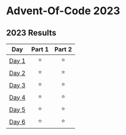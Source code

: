 # Advent-Of-Code 2023

<!--- advent_readme_stars table-->
## 2023 Results

|                     Day                      | Part 1 | Part 2 |
|:--------------------------------------------:|:------:|:------:|
| [Day 1](https://adventofcode.com/2023/day/1) |   ⭐    |   ⭐    |
| [Day 2](https://adventofcode.com/2023/day/2) |   ⭐    |   ⭐    |
| [Day 3](https://adventofcode.com/2023/day/3) |   ⭐    |   ⭐    |
| [Day 4](https://adventofcode.com/2023/day/4) |   ⭐    |   ⭐    |
| [Day 5](https://adventofcode.com/2023/day/5) |   ⭐    |   ⭐    |
| [Day 6](https://adventofcode.com/2023/day/6) |   ⭐    |   ⭐    |
<!--- advent_readme_stars table-->